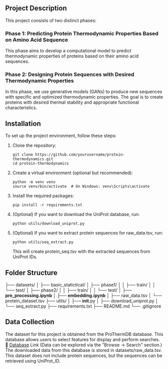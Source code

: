 ## Project Description
This project consists of two distinct phases:

### Phase 1: Predicting Protein Thermodynamic Properties Based on Amino Acid Sequence
This phase aims to develop a computational model to predict thermodynamic properties of proteins based on their amino acid sequences.

### Phase 2: Designing Protein Sequences with Desired Thermodynamic Properties
In this phase, we use generative models (GANs) to produce new sequences with specific and optimized thermodynamic properties. The goal is to create proteins with desired thermal stability and appropriate functional characteristics.

## Installation
To set up the project environment, follow these steps:

1. Clone the repository:
   ```
   git clone https://github.com/yourusername/protein-thermodynamics.git
   cd protein-thermodynamics
   ```

2. Create a virtual environment (optional but recommended):
   ```
   python -m venv venv
   source venv/bin/activate  # On Windows: venv\Scripts\activate
   ```

3. Install the required packages:
   ```
   pip install -r requirements.txt
   ```

4. (Optional) If you want to download the UniProt database, run:
   ```
   python utils/download_uniprot.py
   ```

5. (Optional) If you want to extract protein sequences for raw_data.tsv, run:
   ```
   python utils/seq_extract.py
   ```
   This will create protein_seq.tsv with the extracted sequences from UniProt IDs.

## Folder Structure
├── datasets/
│   ├── basic_statictical/
│   ├── phase1/
│   │   ├── train/
│   │   └── test/
│   ├── phase2/
│   │   ├── train/
│   │   └── test/
│   ├── **pre_processing.ipynb**
│   ├── **embedding.ipynb**
│   ├── raw_data.tsv
│   └── protein_dataset.tsv
├── utils/
│   ├── __init__.py
│   ├── download_uniprot.py
│   └── seq_extract.py
├── requirements.txt
├── README.md
└── .gitignore

## Data Collection
The dataset for this project is obtained from the ProThermDB database. This database allows users to select features for display and perform searches.
🔗 [Database](https://web.iitm.ac.in/bioinfo2/prothermdb/search.html) Link (Data can be explored via the "Browse -> Search" section.)
The downloaded data from this database is stored in datasets/raw_data.tsv. This dataset does not include protein sequences, but the sequences can be retrieved using UniProt_ID.
